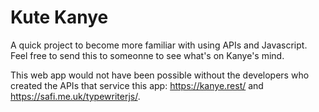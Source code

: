 # Kute Kanye
A quick project to become more familiar with using APIs and Javascript. Feel free to send this to someonne to see what's on Kanye's mind.

This web app would not have been possible without the developers who created the APIs that service this app: https://kanye.rest/ and https://safi.me.uk/typewriterjs/.
